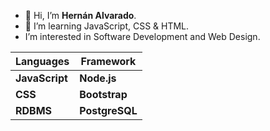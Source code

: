 - 👋 Hi, I’m **Hernán Alvarado**.
- 👀 I’m learning JavaScript, CSS & HTML.
- I’m interested in Software Development and Web Design.


 |Languages |Framework|
 |----------|---------|
 |**JavaScript**| **Node.js** |          
 |   **CSS**    |**Bootstrap**| 
|   **RDBMS**    |**PostgreSQL**| 



